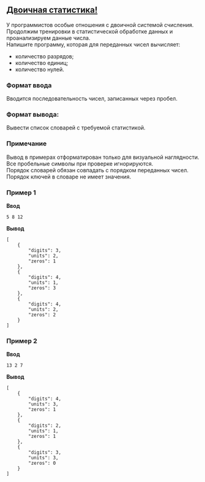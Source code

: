 ## [Двоичная статистика!](../../../solutions/3.2/32_o.py)

У программистов особые отношения с двоичной системой счисления.\
Продолжим тренировки в статистической обработке данных и проанализируем данные числа.\
Напишите программу, которая для переданных чисел вычисляет:

- количество разрядов;
- количество единиц;
- количество нулей.

### Формат ввода

Вводится последовательность чисел, записанных через пробел.

### Формат вывода:

Вывести список словарей с требуемой статистикой.

### Примечание

Вывод в примерах отформатирован только для визуальной наглядности.\
Все пробельные символы при проверке игнорируются.\
Порядок словарей обязан совпадать с порядком переданных чисел.\
Порядок ключей в словаре не имеет значения.

### Пример 1

__Ввод__
```plaintext
5 8 12
```

__Вывод__
```plaintext
[
    {
        "digits": 3,
        "units": 2,
        "zeros": 1
    },
    {
        "digits": 4,
        "units": 1,
        "zeros": 3
    },
    {
        "digits": 4,
        "units": 2,
        "zeros": 2
    }
]
```

### Пример 2

__Ввод__
```plaintext
13 2 7
```

__Вывод__
```plaintext
[
    {
        "digits": 4,
        "units": 3,
        "zeros": 1
    },
    {
        "digits": 2,
        "units": 1,
        "zeros": 1
    },
    {
        "digits": 3,
        "units": 3,
        "zeros": 0
    }
]
```